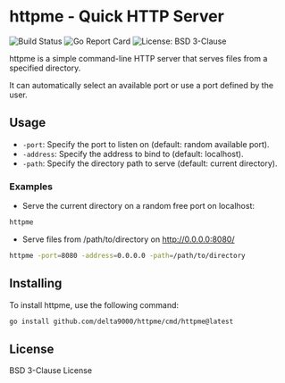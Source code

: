 # httpme - Quick HTTP Server
![Build Status](https://github.com/delta9000/httpme/workflows/Go/badge.svg)
![Go Report Card](https://goreportcard.com/badge/github.com/delta9000/httpme)
![License: BSD 3-Clause](https://img.shields.io/badge/License-BSD%203--Clause-blue.svg)

httpme is a simple command-line HTTP server that serves files from a specified directory. 

It can automatically select an available port or use a port defined by the user.

## Usage
* `-port`: Specify the port to listen on (default: random available port).
* `-address`: Specify the address to bind to (default: localhost).
* `-path`: Specify the directory path to serve (default: current directory).

### Examples
- Serve the current directory on a random free port on localhost:
```bash
httpme 
```

- Serve files from /path/to/directory on http://0.0.0.0:8080/
```bash
httpme -port=8080 -address=0.0.0.0 -path=/path/to/directory
```

## Installing
To install httpme, use the following command:
```bash
go install github.com/delta9000/httpme/cmd/httpme@latest
```

## License
BSD 3-Clause License